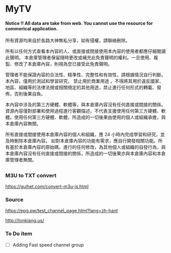 # MyTV

                 
#### Notice !!  All data are take from web. You cannot use the resource for commerical application.
所有資源均來自於各路大神無私分享，如有侵權，請聯絡刪除。

所有以任何方式查看本內容的人、或直接或間接使用本內容的使用者都應仔細閱讀此聲明。
本倉庫管理者保留隨時更改或補充此免責聲明的權利。一旦使用、複製、修改了本倉庫內容，則視為您已接受此免責聲明。

管理者不能保證內容的合法性、精準性、完整性和有效性，請根據情況自行判斷。
本內容，僅用於測試和學習研究， 禁止用於商業用途 ，不得將其用於違反國家、地區、組織等的法律法規或相關規定的其他用途，禁止進行任何形式的轉載、發佈，否則後果自負。

本內容中涉及的第三方硬體、軟體等，與本倉庫內容沒有任何直接或間接的關係。
資源內容僅對部署和使用過程進行客觀描述，不代表支援使用任何第三方硬體、軟體。使用任何第三方硬體、軟體，所造成的一切後果由使用的個人或組織承擔，與本倉庫內容無關。

所有直接或間接使用本倉庫內容的個人和組織，應 24 小時內完成學習和研究，並及時刪除本倉庫內容。
如對本倉庫內容的功能有需求，應自行開發相關功能。所有基於本倉庫內容的原始碼，進行的任何修改，為其他個人或組織的自發行為，與本倉庫內容沒有任何直接或間接的關係，所造成的一切後果亦與本倉庫內容和本倉庫管理者無關。

##
### M3U to TXT convert
https://guihet.com/convert-m3u-js.html
  
### Source 
https://epg.pw/test_channel_page.html?lang=zh-hant

http://tonkiang.us/
    

    
### To Do item
- [ ] Adding Fast speed channel group




